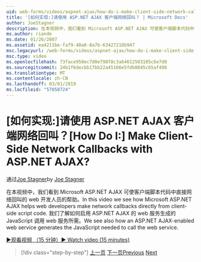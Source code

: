 ```yaml
---
uid: web-forms/videos/aspnet-ajax/how-do-i-make-client-side-network-callbacks-with-aspnet-ajax
title: '[如何实现:]请使用 ASP.NET AJAX 客户端网络回叫？ | Microsoft Docs'
author: JoeStagner
description: 在本视频中，我们看到 Microsoft ASP.NET AJAX 可使客户端脚本代码中直接网络回叫的 web 开发人员的帮助。 我们还看到如何 ASP.NET...
ms.author: riande
ms.date: 01/26/2007
ms.assetid: ea4211be-faf9-40a0-8a7b-63427218b947
msc.legacyurl: /web-forms/videos/aspnet-ajax/how-do-i-make-client-side-network-callbacks-with-aspnet-ajax
msc.type: video
ms.openlocfilehash: 73face950ec7d0e798f8c3a64612503105c6e7d0
ms.sourcegitcommit: 24b1f6decbb17bb22a45166e5fdb0845c65af498
ms.translationtype: MT
ms.contentlocale: zh-CN
ms.lasthandoff: 03/01/2019
ms.locfileid: "57058724"
---
```

<a name="how-do-i-make-client-side-network-callbacks-with-aspnet-ajax"></a><span data-ttu-id="e9304-105">[如何实现:]请使用 ASP.NET AJAX 客户端网络回叫？</span><span class="sxs-lookup"><span data-stu-id="e9304-105">[How Do I:] Make Client-Side Network Callbacks with ASP.NET AJAX?</span></span>
====================
<span data-ttu-id="e9304-106">通过[Joe Stagner](https://github.com/JoeStagner)</span><span class="sxs-lookup"><span data-stu-id="e9304-106">by [Joe Stagner](https://github.com/JoeStagner)</span></span>

<span data-ttu-id="e9304-107">在本视频中，我们看到 Microsoft ASP.NET AJAX 可使客户端脚本代码中直接网络回叫的 web 开发人员的帮助。</span><span class="sxs-lookup"><span data-stu-id="e9304-107">In this video we see how Microsoft ASP.NET AJAX helps web developers make network callbacks directly from client-side script code.</span></span> <span data-ttu-id="e9304-108">我们了解如何启用 ASP.NET AJAX 的 web 服务生成的 JavaScript 调用 web 服务所需。</span><span class="sxs-lookup"><span data-stu-id="e9304-108">We see also how an ASP.NET AJAX-enabled web service generates the JavaScript needed to call the web service.</span></span>

[<span data-ttu-id="e9304-109">&#9654;观看视频 （15 分钟）</span><span class="sxs-lookup"><span data-stu-id="e9304-109">&#9654; Watch video (15 minutes)</span></span>](https://channel9.msdn.com/Blogs/ASP-NET-Site-Videos/how-do-i-make-client-side-network-callbacks-with-aspnet-ajax)

> [!div class="step-by-step"]
> <span data-ttu-id="e9304-110">[上一页](how-do-i-implement-dynamic-partial-page-updates-with-aspnet-ajax.md)
> [下一页](how-do-i-add-aspnet-ajax-features-to-an-existing-web-application.md)</span><span class="sxs-lookup"><span data-stu-id="e9304-110">[Previous](how-do-i-implement-dynamic-partial-page-updates-with-aspnet-ajax.md)
[Next](how-do-i-add-aspnet-ajax-features-to-an-existing-web-application.md)</span></span>
